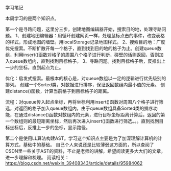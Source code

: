 学习笔记

本周学习的是两个知识点。

第一个是寻路问题，这里分三步，创建地图编辑器开始，搜索目的地，处理寻路问题。
1、创建地图编辑器：用循环创建网页一样，处理鼠标点击的事件，改变表格的样式，形成地图的墙壁。用localStorage记录地图样式。
2、搜索目的地：广度优先搜索。不断扩散开每一个格子，直到找到目的地的格子为止。创建queue数组，利用insert()函数对格子的周围八个格子进行判断，碰壁的话则返回，否则加入queue数组内，直到找到目标格子。
3、寻路问题。找到目标格子后，反推出上一步的坐标，直到起点为止。

优化：启发式搜索。最根本的核心是，对queue数组以一定的逻辑进行优先级别的排列。
创建一个Sorted类，对数据进行排序，保证返回数组内最小值的元素。
创建distance()函数，计算当前格子到目标格子的距离。

流程：对queue传入起点坐标，再将坐标利用insert()函数对周围八个格子进行筛选，对返回的格子加入queue数组内，由于queue数组具备Sorted类的排序功能，在通过distance()函数对数组内的元素，进行目标坐标距离计算后，返回的第一个数组则的最短距离坐标，然后再次进入insert()函数进行筛选。。。直到找到目标坐标后，反推上一步的坐标，显示路径。

第二个是使用LL算法构建AST。学习这个知识点主要是为了加深理解计算机的计算方式，基础中的基础。
自己个人来说还是比较薄弱这方面的，所以查阅了CSDN里一些关于AST的资料，不止是老师的讲解，希望阅读更多大大们的文章，进一步理解和梳理。
阅读相关：https://blog.csdn.net/weixin_39408343/article/details/95984062